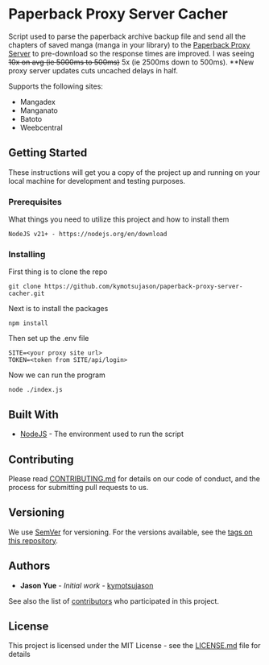 # Paperback Proxy Server Cacher

Script used to parse the paperback archive backup file and send all the chapters of saved manga (manga in your library) to the [Paperback Proxy Server](https://github.com/kymotsujason/paperback-proxy-server) to pre-download so the response times are improved. I was seeing ~~10x on avg (ie 5000ms to 500ms)~~ 5x (ie 2500ms down to 500ms). **New proxy server updates cuts uncached delays in half.

Supports the following sites:

- Mangadex
- Manganato
- Batoto
- Weebcentral

## Getting Started

These instructions will get you a copy of the project up and running on your local machine for development and testing purposes. 

### Prerequisites

What things you need to utilize this project and how to install them

```
NodeJS v21+ - https://nodejs.org/en/download
```

### Installing

First thing is to clone the repo

```
git clone https://github.com/kymotsujason/paperback-proxy-server-cacher.git
```

Next is to install the packages

```
npm install
```

Then set up the .env file

```
SITE=<your proxy site url>
TOKEN=<token from SITE/api/login>
```

Now we can run the program

```
node ./index.js
```

## Built With

* [NodeJS](https://nodejs.org/) - The environment used to run the script

## Contributing

Please read [CONTRIBUTING.md](CONTRIBUTING.md) for details on our code of conduct, and the process for submitting pull requests to us.

## Versioning

We use [SemVer](http://semver.org/) for versioning. For the versions available, see the [tags on this repository](https://github.com/kymotsujason/paperback-proxy-server-cacher/tags).

## Authors

* **Jason Yue** - *Initial work* - [kymotsujason](https://github.com/kymotsujason)

See also the list of [contributors](https://github.com/kymotsujason/paperback-proxy-server-cacher/contributors) who participated in this project.

## License

This project is licensed under the MIT License - see the [LICENSE.md](LICENSE.md) file for details
